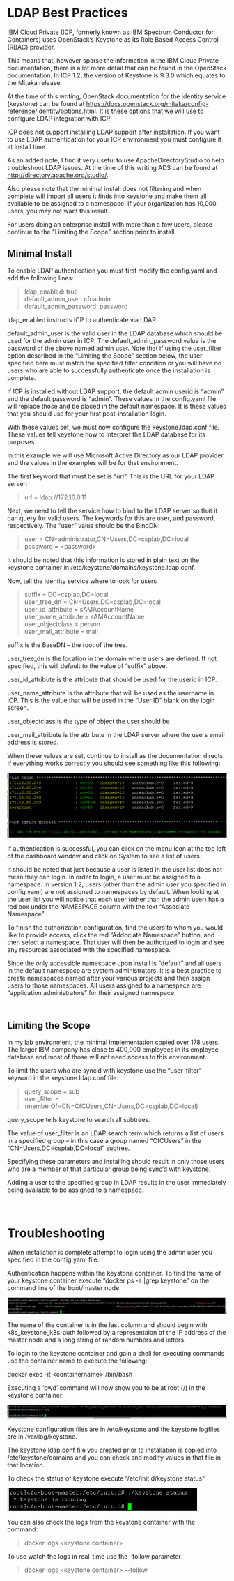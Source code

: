 LDAP Best Practices
===================

IBM Cloud Private (ICP, formerly known as IBM Spectrum Conductor for
Containers) uses OpenStack’s Keystone as its Role Based Access Control
(RBAC) provider.

This means that, however sparse the information in the IBM Cloud Private
documentation, there is a lot more detail that can be found in the
OpenStack documentation. In ICP 1.2, the version of Keystone is 9.3.0
which equates to the Mitaka release.

At the time of this writing, OpenStack documentation for the identity
service (keystone) can be found at
<https://docs.openstack.org/mitaka/config-reference/identity/options.html>.
It is these options that we will use to configure LDAP integration with
ICP.

ICP does not support installing LDAP support after installation. If you
want to use LDAP authentication for your ICP environment you must
configure it at install time.

As an added note, I find it very useful to use ApacheDirectoryStudio to
help troubleshoot LDAP issues. At the time of this writing ADS can be
found at <http://directory.apache.org/studio/>.

Also please note that the minimal install does not filtering and when
complete will import all users it finds into keystone and make them all
available to be assigned to a namespace. If your organization has 10,000
users, you may not want this result.

For users doing an enterprise install with more than a few users, please
continue to the “Limiting the Scope” section prior to install.

Minimal Install
---------------

To enable LDAP authentication you must first modify the config.yaml and
add the following lines:

> ldap\_enabled: true\
> default\_admin\_user: cfcadmin\
> default\_admin\_password: password

ldap\_enabled instructs ICP to authenticate via LDAP.

default\_admin\_user is the valid user in the LDAP database which should
be used for the admin user in ICP. The default\_admin\_password value is
the password of the above named admin user. Note that if using the
user\_filter option described in the “Limiting the Scope” section below,
the user specified here must match the specified filter condition or you
will have no users who are able to successfully authenticate once the
installation is complete.

If ICP is installed without LDAP support, the default admin userid is
“admin” and the default password is “admin”. These values in the
config.yaml file will replace those and be placed in the default
namespace. It is these values that you should use for your first
post-installation login.

With these values set, we must now configure the keystone.ldap.conf
file. These values tell keystone how to interpret the LDAP database for
its purposes.

In this example we will use Microsoft Active Directory as our LDAP
provider and the values in the examples will be for that environment.

The first keyword that must be set is “url”. This is the URL for your
LDAP server:

> url = ldap://172.16.0.11

Next, we need to tell the service how to bind to the LDAP server so that
it can query for valid users. The keywords for this are user, and
password, respectively. The “user” value should be the BindDN:

> user = CN=administrator,CN=Users,DC=csplab,DC=local\
> password = &lt;password&gt;

It should be noted that this information is stored in plain text on the
keystone container in /etc/keystone/domains/keystone.ldap.conf.

Now, tell the identity service where to look for users

> suffix = DC=csplab,DC=local\
> user\_tree\_dn = CN=Users,DC=csplab,DC=local\
> user\_id\_attribute = sAMAccountName\
> user\_name\_attribute = sAMAccountName\
> user\_objectclass = person\
> user\_mail\_attribute = mail

suffix is the BaseDN – the root of the tree.

user\_tree\_dn is the location in the domain where users are defined. If
not specified, this will default to the value of “suffix” above.

user\_id\_attribute is the attribute that should be used for the userid
in ICP.

user\_name\_attribute is the attribute that will be used as the username
in ICP. This is the value that will be used in the “User ID” blank on
the login screen.

user\_objectclass is the type of object the user should be

user\_mail\_attribute is the attribute in the LDAP server where the
users email address is stored.

When these values are set, continue to install as the documentation
directs. If everything works correctly you should see something like
this following:

![](./LDAP/image1.png)

If authentication is successful, you can click on the menu icon at the
top left of the dashboard window and click on System to see a list of
users.

It should be noted that just because a user is listed in the user list
does not mean they can login. In order to login, a user must be assigned
to a namespace. In version 1.2, users (other than the admin user you
specified in config.yaml) are not assigned to namespaces by default.
When looking at the user list you will notice that each user (other than
the admin user) has a red box under the NAMESPACE column with the text
“Associate Namespace”.

To finish the authorization configuration, find the users to whom you
would like to provide access, click the red “Addociate Namespace”
button, and then select a namespace. That user will then be authorized
to login and see any resources associated with the specified namespace.

Since the only accessible namespace upon install is “default” and all
users in the default namespace are system administrators. It is a best
practice to create namespaces named after your various projects and then
assign users to those namespaces. All users assigned to a namespace are
“application administrators” for their assigned namespace.

\
Limiting the Scope
------------------

In my lab environment, the minimal implementation copied over 178 users.
The larger IBM company has close to 400,000 employees in its employee
database and most of those will not need access to this environment.

To limit the users who are sync’d with keystone use the “user\_filter”
keyword in the keystone.ldap.conf file:

> query\_scope = sub\
> user\_filter = (memberOf=CN=CfCUsers,CN=Users,DC=csplab,DC=local)

query\_scope tells keystone to search all subtrees.

The value of user\_filter is an LDAP search term which returns a list of
users in a specified group – in this case a group named “CfCUsers” in
the “CN=Users,DC=csplab,DC=local” subtree.

Specifying these parameters and installing should result in only those
users who are a member of that particular group being sync’d with
keystone.

Adding a user to the specified group in LDAP results in the user
immediately being available to be assigned to a namespace.

\
Troubleshooting
===============

When installation is complete attempt to login using the admin user you
specified in the config.yaml file.

Authentication happens within the keystone container. To find the name
of your keystone container execute “docker ps -a |grep keystone” on the
command line of the boot/master node.

![](./LDAP/image2.png)

The name of the container is in the last column and should begin with
k8s\_keystone\_k8s-auth followed by a representaion of the IP address of
the master node and a long string of random numbers and letters.

To login to the keystone container and gain a shell for executing
commands use the container name to execute the following:

docker exec -it &lt;containername&gt; /bin/bash

Executing a ‘pwd’ command will now show you to be at root (/) in the
keystone container:

![](./LDAP/image3.png)

Keystone configuration files are in /etc/keystone and the keystone
logfiles are in /var/log/keystone.

The keystone.ldap.conf file you created prior to installation is copied
into /etc/keystone/domains and you can check and modify values in that
file in that location.

To check the status of keystone execute “/etc/init.d/keystone status”.

![](./LDAP/image4.png)

You can also check the logs from the keystone container with the
command:

> docker logs &lt;keystone container&gt;

To use watch the logs in real-time use the –follow parameter

> docker logs &lt;keystone container&gt; --follow
